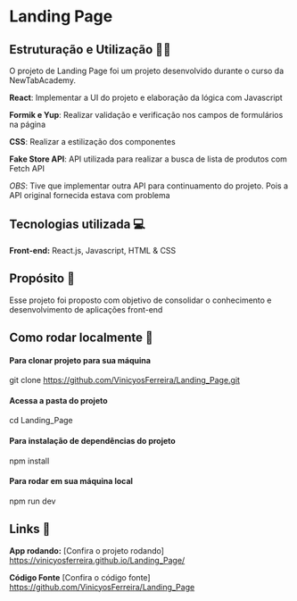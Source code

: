 # Landing Page

## Estruturação e Utilização 🔧📓
O projeto de Landing Page foi um projeto
desenvolvido durante o curso da NewTabAcademy.

**React**: Implementar a UI do projeto e elaboração da lógica com Javascript

**Formik e Yup**: Realizar validação e verificação nos campos de formulários na página

**CSS**: Realizar a estilização dos componentes

**Fake Store API**: API utilizada para realizar a busca de lista de produtos com Fetch API 

*OBS*: Tive que implementar outra API para continuamento do projeto. Pois a API original fornecida estava com problema

## Tecnologias utilizada 💻

**Front-end:** React.js, Javascript, HTML & CSS

## Propósito 🎯

Esse projeto foi proposto com objetivo de consolidar o conhecimento e desenvolvimento de aplicações front-end

## Como rodar localmente 🚀

#### Para clonar projeto para sua máquina

git clone 
https://github.com/VinicyosFerreira/Landing_Page.git

#### Acessa a pasta do projeto
cd Landing_Page

#### Para instalação de dependências do projeto
npm install 

#### Para rodar em sua máquina local
npm run dev 
## Links 🔗

**App rodando:** [Confira o projeto rodando] https://vinicyosferreira.github.io/Landing_Page/

**Código Fonte** [Confira o código fonte]
https://github.com/VinicyosFerreira/Landing_Page
